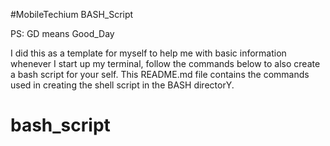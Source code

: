#MobileTechium BASH_Script

PS: GD means Good_Day

I did this as a template for myself to help me with basic information whenever I start up my terminal, follow the commands below to also create a bash script for your self.
This README.md file contains the commands used in creating the shell script in the BASH directorY. 
# bash_script
